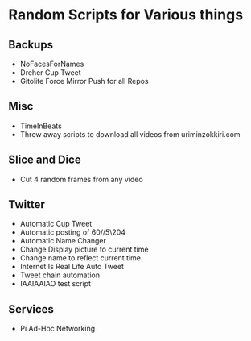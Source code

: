 # Random Scripts for Various things

## Backups
- NoFacesForNames
- Dreher Cup Tweet
- Gitolite Force Mirror Push for all Repos

## Misc
- TimeInBeats 
- Throw away scripts to download all videos from uriminzokkiri.com

## Slice and Dice
- Cut 4 random frames from any video

## Twitter   
- Automatic Cup Tweet  
- Automatic posting of 60//5\204 
- Automatic Name Changer  
- Change Display picture to current time 
- Change name to reflect current time 
- Internet Is Real Life Auto Tweet
- Tweet chain automation
- IAAIAAIAO test script 

## Services
- Pi Ad-Hoc Networking 
